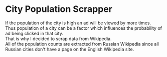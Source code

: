 
# City Population Scrapper
If the population of the city is high an ad will be viewed by more times. <br>
Thus population of a city can be a factor which influences the probability of ad being clicked in that city. <br>
That is why I decided to scrap data from Wikipedia.<br>
All of the population counts are extracted from Russian Wikipedia since all Russian cities don't have a page on the English Wikipedia site.<br>


